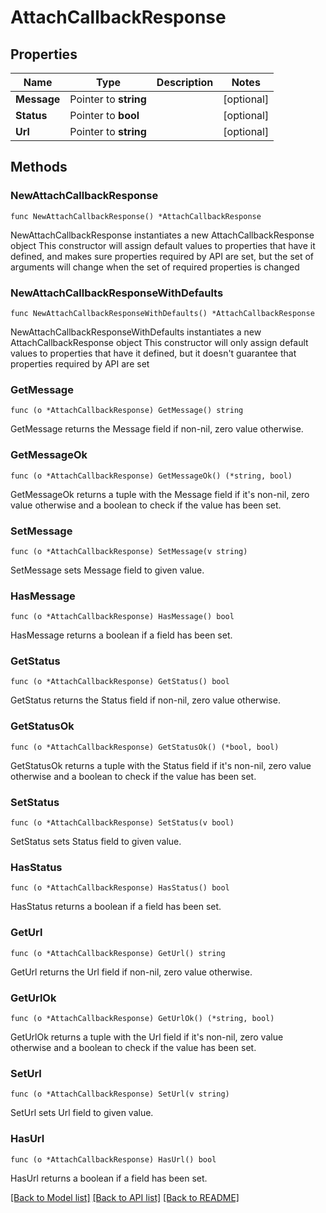 # AttachCallbackResponse

## Properties

Name | Type | Description | Notes
------------ | ------------- | ------------- | -------------
**Message** | Pointer to **string** |  | [optional] 
**Status** | Pointer to **bool** |  | [optional] 
**Url** | Pointer to **string** |  | [optional] 

## Methods

### NewAttachCallbackResponse

`func NewAttachCallbackResponse() *AttachCallbackResponse`

NewAttachCallbackResponse instantiates a new AttachCallbackResponse object
This constructor will assign default values to properties that have it defined,
and makes sure properties required by API are set, but the set of arguments
will change when the set of required properties is changed

### NewAttachCallbackResponseWithDefaults

`func NewAttachCallbackResponseWithDefaults() *AttachCallbackResponse`

NewAttachCallbackResponseWithDefaults instantiates a new AttachCallbackResponse object
This constructor will only assign default values to properties that have it defined,
but it doesn't guarantee that properties required by API are set

### GetMessage

`func (o *AttachCallbackResponse) GetMessage() string`

GetMessage returns the Message field if non-nil, zero value otherwise.

### GetMessageOk

`func (o *AttachCallbackResponse) GetMessageOk() (*string, bool)`

GetMessageOk returns a tuple with the Message field if it's non-nil, zero value otherwise
and a boolean to check if the value has been set.

### SetMessage

`func (o *AttachCallbackResponse) SetMessage(v string)`

SetMessage sets Message field to given value.

### HasMessage

`func (o *AttachCallbackResponse) HasMessage() bool`

HasMessage returns a boolean if a field has been set.

### GetStatus

`func (o *AttachCallbackResponse) GetStatus() bool`

GetStatus returns the Status field if non-nil, zero value otherwise.

### GetStatusOk

`func (o *AttachCallbackResponse) GetStatusOk() (*bool, bool)`

GetStatusOk returns a tuple with the Status field if it's non-nil, zero value otherwise
and a boolean to check if the value has been set.

### SetStatus

`func (o *AttachCallbackResponse) SetStatus(v bool)`

SetStatus sets Status field to given value.

### HasStatus

`func (o *AttachCallbackResponse) HasStatus() bool`

HasStatus returns a boolean if a field has been set.

### GetUrl

`func (o *AttachCallbackResponse) GetUrl() string`

GetUrl returns the Url field if non-nil, zero value otherwise.

### GetUrlOk

`func (o *AttachCallbackResponse) GetUrlOk() (*string, bool)`

GetUrlOk returns a tuple with the Url field if it's non-nil, zero value otherwise
and a boolean to check if the value has been set.

### SetUrl

`func (o *AttachCallbackResponse) SetUrl(v string)`

SetUrl sets Url field to given value.

### HasUrl

`func (o *AttachCallbackResponse) HasUrl() bool`

HasUrl returns a boolean if a field has been set.


[[Back to Model list]](../README.md#documentation-for-models) [[Back to API list]](../README.md#documentation-for-api-endpoints) [[Back to README]](../README.md)


